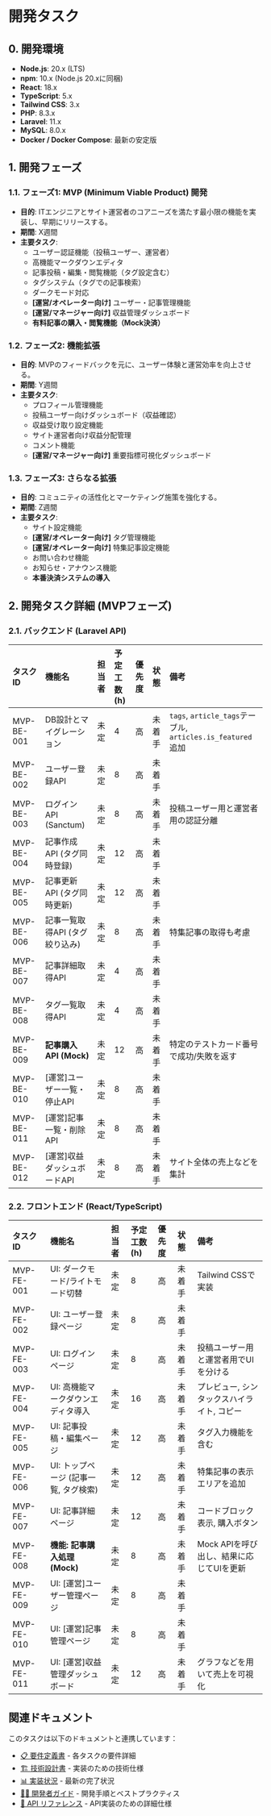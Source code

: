 # 開発タスク

## 0. 開発環境
- **Node.js**: 20.x (LTS)
- **npm**: 10.x (Node.js 20.xに同梱)
- **React**: 18.x
- **TypeScript**: 5.x
- **Tailwind CSS**: 3.x
- **PHP**: 8.3.x
- **Laravel**: 11.x
- **MySQL**: 8.0.x
- **Docker / Docker Compose**: 最新の安定版

## 1. 開発フェーズ

### 1.1. フェーズ1: MVP (Minimum Viable Product) 開発
- **目的**: ITエンジニアとサイト運営者のコアニーズを満たす最小限の機能を実装し、早期にリリースする。
- **期間**: X週間
- **主要タスク**:
    - ユーザー認証機能（投稿ユーザー、運営者）
    - 高機能マークダウンエディタ
    - 記事投稿・編集・閲覧機能（タグ設定含む）
    - タグシステム（タグでの記事検索）
    - ダークモード対応
    - **[運営/オペレーター向け]** ユーザー・記事管理機能
    - **[運営/マネージャー向け]** 収益管理ダッシュボード
    - **有料記事の購入・閲覧機能（Mock決済）**

### 1.2. フェーズ2: 機能拡張
- **目的**: MVPのフィードバックを元に、ユーザー体験と運営効率を向上させる。
- **期間**: Y週間
- **主要タスク**:
    - プロフィール管理機能
    - 投稿ユーザー向けダッシュボード（収益確認）
    - 収益受け取り設定機能
    - サイト運営者向け収益分配管理
    - コメント機能
    - **[運営/マネージャー向け]** 重要指標可視化ダッシュボード

### 1.3. フェーズ3: さらなる拡張
- **目的**: コミュニティの活性化とマーケティング施策を強化する。
- **期間**: Z週間
- **主要タスク**:
    - サイト設定機能
    - **[運営/オペレーター向け]** タグ管理機能
    - **[運営/オペレーター向け]** 特集記事設定機能
    - お問い合わせ機能
    - お知らせ・アナウンス機能
    - **本番決済システムの導入**

## 2. 開発タスク詳細 (MVPフェーズ)

### 2.1. バックエンド (Laravel API)
| タスクID     | 機能名                         | 担当者 | 予定工数 (h) | 優先度 | 状態   | 備考                                     |
| :----------- | :----------------------------- | :----- | :----------- | :----- | :----- | :--------------------------------------- |
| MVP-BE-001   | DB設計とマイグレーション       | 未定   | 4            | 高     | 未着手 | `tags`, `article_tags`テーブル, `articles.is_featured`追加 |
| MVP-BE-002   | ユーザー登録API                | 未定   | 8            | 高     | 未着手 |                                          |
| MVP-BE-003   | ログインAPI (Sanctum)          | 未定   | 8            | 高     | 未着手 | 投稿ユーザー用と運営者用の認証分離     |
| MVP-BE-004   | 記事作成API (タグ同時登録)     | 未定   | 12           | 高     | 未着手 |                                          |
| MVP-BE-005   | 記事更新API (タグ同時更新)     | 未定   | 12           | 高     | 未着手 |                                          |
| MVP-BE-006   | 記事一覧取得API (タグ絞り込み) | 未定   | 8            | 高     | 未着手 | 特集記事の取得も考慮                     |
| MVP-BE-007   | 記事詳細取得API                | 未定   | 4            | 高     | 未着手 |                                          |
| MVP-BE-008   | タグ一覧取得API                | 未定   | 4            | 高     | 未着手 |                                          |
| MVP-BE-009   | **記事購入API (Mock)**         | 未定   | 12           | 高     | 未着手 | 特定のテストカード番号で成功/失敗を返す  |
| MVP-BE-010   | [運営]ユーザー一覧・停止API    | 未定   | 8            | 高     | 未着手 |                                          |
| MVP-BE-011   | [運営]記事一覧・削除API        | 未定   | 8            | 高     | 未着手 |                                          |
| MVP-BE-012   | [運営]収益ダッシュボードAPI    | 未定   | 8            | 高     | 未着手 | サイト全体の売上などを集計               |

### 2.2. フロントエンド (React/TypeScript)
| タスクID     | 機能名                             | 担当者 | 予定工数 (h) | 優先度 | 状態   | 備考                                     |
| :----------- | :--------------------------------- | :----- | :----------- | :----- | :----- | :--------------------------------------- |
| MVP-FE-001   | UI: ダークモード/ライトモード切替  | 未定   | 8            | 高     | 未着手 | Tailwind CSSで実装                       |
| MVP-FE-002   | UI: ユーザー登録ページ             | 未定   | 8            | 高     | 未着手 |                                          |
| MVP-FE-003   | UI: ログインページ                 | 未定   | 8            | 高     | 未着手 | 投稿ユーザー用と運営者用でUIを分ける     |
| MVP-FE-004   | UI: 高機能マークダウンエディタ導入 | 未定   | 16           | 高     | 未着手 | プレビュー, シンタックスハイライト, コピー |
| MVP-FE-005   | UI: 記事投稿・編集ページ           | 未定   | 12           | 高     | 未着手 | タグ入力機能を含む                       |
| MVP-FE-006   | UI: トップページ (記事一覧, タグ検索) | 未定   | 12           | 高     | 未着手 | 特集記事の表示エリアを追加               |
| MVP-FE-007   | UI: 記事詳細ページ                 | 未定   | 12           | 高     | 未着手 | コードブロック表示, 購入ボタン           |
| MVP-FE-008   | **機能: 記事購入処理 (Mock)**      | 未定   | 8            | 高     | 未着手 | Mock APIを呼び出し、結果に応じてUIを更新   |
| MVP-FE-009   | UI: [運営]ユーザー管理ページ       | 未定   | 8            | 高     | 未着手 |                                          |
| MVP-FE-010   | UI: [運営]記事管理ページ           | 未定   | 8            | 高     | 未着手 |                                          |
| MVP-FE-011   | UI: [運営]収益管理ダッシュボード   | 未定   | 12           | 高     | 未着手 | グラフなどを用いて売上を可視化           |

## 関連ドキュメント

このタスクは以下のドキュメントと連携しています：

- [📋 要件定義書](requirements.md) - 各タスクの要件詳細
- [🏗️ 技術設計書](design.md) - 実装のための技術仕様
- [📊 実装状況](implementation.md) - 最新の完了状況
- [👩‍💻 開発者ガイド](developer-guide.md) - 開発手順とベストプラクティス
- [🔌 API リファレンス](api-reference.md) - API実装のための詳細仕様